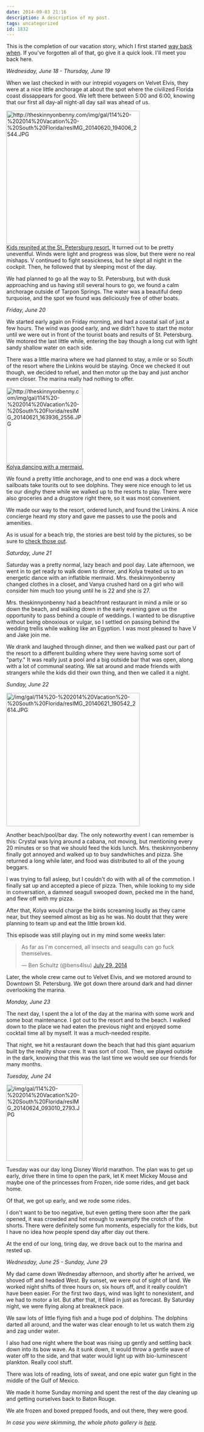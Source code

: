 ```yaml
---
date: 2014-09-03 21:16
description: A description of my post.
tags: uncategorized
id: 1832
---
```

This is the completion of our vacation story, which I first started <a href="http://theskinnyonbenny.com/blog2/archives/1813">way back when</a>.  If you've forgotten all of that, go give it a quick look.  I'll meet you back here.

<em>Wednesday, June 18 - Thursday, June 19</em>

When we last checked in with our intrepid voyagers on Velvet Elvis, they were at a nice little anchorage at about the spot where the civilized Florida coast dissappears for good.  We left there between 5:00 and 6:00, knowing that our first all day-all night-all day sail was ahead of us.
<!--more-->

<a class="lightview alignright" href="http://theskinnyonbenny.com/img/gal/114%20-%202014%20Vacation%20-%20South%20Florida/resIMG_20140620_194006_2544.JPG" data-lightview-caption="Kids reunited at the St. Petersburg resort." data-lightview-group="group1"><img src="http://theskinnyonbenny.com/img/gal/114%20-%202014%20Vacation%20-%20South%20Florida/resIMG_20140620_194006_2544.JPG" alt="http://theskinnyonbenny.com/img/gal/114%20-%202014%20Vacation%20-%20South%20Florida/resIMG_20140620_194006_2544.JPG" width="350px"><br><span class="caption alignleft">Kids reunited at the St. Petersburg resort.</span></a>
It turned out to be pretty uneventful.  Winds were light and progress was slow, but there were no real mishaps.  V continued to fight seasickness, but he slept all night in the cockpit.  Then, he followed that by sleeping most of the day.

We had planned to go all the way to St. Petersburg, but with dusk approaching and us having still several hours to go, we found a calm anchorage outside of Tarpon Springs.  The water was a beautiful deep turquoise, and the spot we found was deliciously free of other boats.

<em>Friday, June 20</em>

We started early again on Friday morning, and had a coastal sail of just a few hours.  The wind was good early, and we didn't have to start the motor until we were out in front of the tourist boats and results of St. Petersburg.  We motored the last little while, entering the bay though a long cut with light sandy shallow water on each side.  

There was a little marina where we had planned to stay, a mile or so South of the resort where the Linkins would be staying.  Once we checked it out though, we decided to refuel, and then motor up the bay and just anchor even closer.  The marina really had nothing to offer.

<a class="lightview alignright" href="http://theskinnyonbenny.com/img/gal/114%20-%202014%20Vacation%20-%20South%20Florida/resIMG_20140621_163936_2556.JPG" data-lightview-caption="Kolya dancing with a mermaid." data-lightview-group="group1"><img src="http://theskinnyonbenny.com/img/gal/114%20-%202014%20Vacation%20-%20South%20Florida/resIMG_20140621_163936_2556.JPG" alt="http://theskinnyonbenny.com/img/gal/114%20-%202014%20Vacation%20-%20South%20Florida/resIMG_20140621_163936_2556.JPG" width="200px"><br><span class="caption alignleft">Kolya dancing with a mermaid.</span></a>

We found a pretty little anchorage, and to one end was a dock where sailboats take tourits out to see dolphins.  They were nice enough to let us tie our dinghy there while we walked up to the resorts to play.  There were also groceries and a drugstore right there, so it was most convenient.

We made our way to the resort, ordered lunch, and found the Linkins.  A nice concierge heard my story and gave me passes to use the pools and amenities.

As is usual for a beach trip, the stories are best told by the pictures, so be sure to <a href="http://theskinnyonbenny.com/pg4.php?spgmGal=114%20-%202014%20Vacation%20-%20South%20Florida">check those out</a>.

<em>Saturday, June 21</em>

Saturday was a pretty normal, lazy beach and pool day.  Late afternoon, we went in to get ready to walk down to dinner, and Kolya treated us to an energetic dance with an inflatible mermaid.  Mrs. theskinnyonbenny changed clothes in a closet, and Vanya crushed hard on a girl who will consider him much too young until he is 22 and she is 27.

Mrs. theskinnyonbenny had a beachfront restaurant in mind a mile or so down the beach, and walking down in the early evening gave us the opportunity to pass behind a couple of weddings.  I wanted to be disruptive without being obnoxious or vulgar, so I settled on passing behind the wedding trellis while walking like an Egyption.  I was most pleased to have V and Jake join me.

We drank and laughed through dinner, and then we walked past our part of the resort to a different building where they were having some sort of "party."  It was really just a pool and a big outside bar that was open, along with a lot of communal seating.  We sat around and made friends with strangers while the kids did their own thing, and then we called it a night.

<em>Sunday, June 22</em>

<a class="lightview alignright" href="/img/gal/114%20-%202014%20Vacation%20-%20South%20Florida/resIMG_20140621_190542_2614.JPG" data-lightview-caption="" data-lightview-group="group1"><img src="/img/gal/114%20-%202014%20Vacation%20-%20South%20Florida/resIMG_20140621_190542_2614.JPG" alt="/img/gal/114%20-%202014%20Vacation%20-%20South%20Florida/resIMG_20140621_190542_2614.JPG" width="350px"><br><span class="caption alignleft"></span></a>

Another beach/pool/bar day.  The only noteworthy event I can remember is this:  Crystal was lying around a cabana, not moving, but mentioning every 20 minutes or so that we should feed the kids lunch.  Mrs. theskinnyonbenny finally got annoyed and walked up to buy sandwhiches and pizza.  She returned a long while later, and food was distributed to all of the young beggars.

I was trying to fall asleep, but I couldn't do with with all of the commotion.  I finally sat up and accepted a piece of pizza.  Then, while looking to my side in conversation, a damned seagull swooped down, pecked me in the hand, and flew off with my pizza.  

After that, Kolya would charge the birds screaming loudly as they came near, but they seemed almost as big as he was.  No doubt that they were planning to team up and eat the little brown kid.

This episode was still playing out in my mind some weeks later:

<blockquote class="twitter-tweet" lang="en"><p>As far as I&#39;m concerned, all insects and seagulls can go fuck themselves.</p>&mdash; Ben Schultz (@bens4lsu) <a href="https://twitter.com/bens4lsu/statuses/494176063228878848">July 29, 2014</a></blockquote>
<script async src="//platform.twitter.com/widgets.js" charset="utf-8"></script>

Later, the whole crew came out to Velvet Elvis, and we motored around to Downtown St. Petersburg.  We got down there around dark and had dinner overlooking the marina.

<em>Monday, June 23</em>

The next day, I spent the a lot of the day at the marina with some work and some boat maintenance.  I got out to the resort and to the beach.  I walked down to the place we had eaten the previous night and enjoyed some cocktail time all by myself.  It was a much-needed respite.

That night, we hit a restaurant down the beach that had this giant aquarium built by the reality show crew.  It was sort of cool.  Then, we played outside in the dark, knowing that this was the last time we would see our friends for many months.

<em>Tuesday, June 24</em>

<a class="lightview alignright" href="/img/gal/114%20-%202014%20Vacation%20-%20South%20Florida/resIMG_20140624_093010_2793.JPG" data-lightview-caption="" data-lightview-group="group1"><img src="/img/gal/114%20-%202014%20Vacation%20-%20South%20Florida/resIMG_20140624_093010_2793.JPG" alt="/img/gal/114%20-%202014%20Vacation%20-%20South%20Florida/resIMG_20140624_093010_2793.JPG" width="200px"><br><span class="caption alignleft"></span></a>

Tuesday was our day long Disney World marathon.  The plan was to get up early, drive there in time to open the park, let K meet Mickey Mouse and maybe one of the princesses from Frozen, ride some rides, and get back home.

Of that, we got up early, and we rode some rides.

I don't want to be too negative, but even getting there soon after the park opened, it was crowded and hot enough to swampify the crotch of the shorts.  There were definitely some fun moments, especially for the kids, but I have no idea how people spend day after day out there.

At the end of our long, tiring day, we drove back out to the marina and rested up.

<em>Wednesday, June 25 - Sunday, June 29</em>

My dad came down Wednesday afternoon, and shortly after he arrived, we shoved off and headed West.  By sunset, we were out of sight of land. We worked night shifts of three hours on, six hours off, and it really couldn't have been easier.  For the first two days, wind was light to nonexistent, and we had to motor a lot.  But after that, it filled in just as forecast.  By Saturday night, we were flying along at breakneck pace.

We saw lots of little flying fish and a huge pod of dolphins.  The dolphins darted all around, and the water was clear enough to let us watch them zig and zag under water.

I also had one night where the boat was rising up gently and settling back down into its bow wave.  As it sunk down, it would throw a gentle wave of water off to the side, and that water would light up with bio-luminescent plankton.  Really cool stuff.

There was lots of reading, lots of sweat, and one epic water gun fight in the middle of the Gulf of Mexico.  

We made it home Sunday morning and spent the rest of the day cleaning up and getting ourselves back to Baton Rouge.

We ate frozen and boxed prepped foods, and out there, they were good.  

<em>In case you were skimming, the whole photo gallery is <a href="http://theskinnyonbenny.com/pg4.php?spgmGal=114%20-%202014%20Vacation%20-%20South%20Florida">here</a>.
